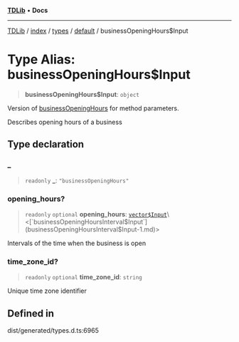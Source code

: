 [**TDLib**](../../../../../../README.md) • **Docs**

***

[TDLib](../../../../../../modules.md) / [index](../../../../../README.md) / [types](../../../README.md) / [default](../README.md) / businessOpeningHours$Input

# Type Alias: businessOpeningHours$Input

> **businessOpeningHours$Input**: `object`

Version of [businessOpeningHours](businessOpeningHours-1.md) for method parameters.

Describes opening hours of a business

## Type declaration

### \_

> `readonly` **\_**: `"businessOpeningHours"`

### opening\_hours?

> `readonly` `optional` **opening\_hours**: [`vector$Input`](vector$Input.md)\<[`businessOpeningHoursInterval$Input`](businessOpeningHoursInterval$Input-1.md)\>

Intervals of the time when the business is open

### time\_zone\_id?

> `readonly` `optional` **time\_zone\_id**: `string`

Unique time zone identifier

## Defined in

dist/generated/types.d.ts:6965
